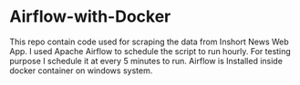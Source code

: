 # Airflow-with-Docker

This repo contain code used for scraping the data from Inshort News Web App. I used Apache Airflow to schedule the script to run hourly. 
For testing purpose I schedule it at every 5 minutes to run. Airflow is Installed inside docker container on windows system.
